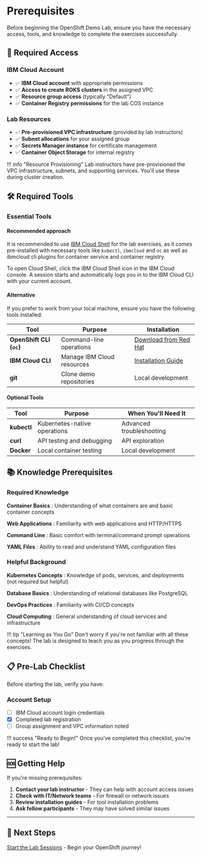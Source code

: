 # Prerequisites

Before beginning the OpenShift Demo Lab, ensure you have the necessary access, tools, and knowledge to complete the exercises successfully.

## 🔐 Required Access

### IBM Cloud Account
- ✅ **IBM Cloud account** with appropriate permissions
- ✅ **Access to create ROKS clusters** in the assigned VPC
- ✅ **Resource group access** (typically "Default")
- ✅ **Container Registry permissions** for the lab COS instance

### Lab Resources
- ✅ **Pre-provisioned VPC infrastructure** (provided by lab instructors)
- ✅ **Subnet allocations** for your assigned group
- ✅ **Secrets Manager instance** for certificate management
- ✅ **Container Object Storage** for internal registry

!!! info "Resource Provisioning"
    Lab instructors have pre-provisioned the VPC infrastructure, subnets, and supporting services. You'll use these during cluster creation.

## 🛠️ Required Tools

### Essential Tools

#### Recommended approach

It is recommended to use [IBM Cloud Shell](https://cloud.ibm.com/docs/cloud-shell?topic=cloud-shell-shell-ui) for the lab exercises, as it comes pre-installed with necessary tools like `kubectl`, `ibmcloud` and `oc` as well as ibmcloud cli plugins for container service and container registry.

To open Cloud Shell, click the IBM Cloud Shell icon in the IBM Cloud console. A session starts and automatically logs you in to the IBM Cloud CLI with your current account.

#### Alternative

If you prefer to work from your local machine, ensure you have the following tools installed:

| Tool | Purpose | Installation |
|------|---------|-------------|
| **OpenShift CLI (`oc`)** | Command-line operations | [Download from Red Hat](https://docs.openshift.com/container-platform/latest/cli_reference/openshift_cli/getting-started-cli.html) |
| **IBM Cloud CLI** | Manage IBM Cloud resources | [Installation Guide](https://cloud.ibm.com/docs/cli?topic=cli-install-ibmcloud-cli) |
| **git** | Clone demo repositories | Local development |

#### Optional Tools

| Tool | Purpose | When You'll Need It |
|------|---------|-------------------|
| **kubectl** | Kubernetes-native operations | Advanced troubleshooting |
| **curl** | API testing and debugging | API exploration |
| **Docker** | Local container testing | Local development |

## 📚 Knowledge Prerequisites

### Required Knowledge

**Container Basics**
: Understanding of what containers are and basic container concepts

**Web Applications**
: Familiarity with web applications and HTTP/HTTPS

**Command Line**
: Basic comfort with terminal/command prompt operations

**YAML Files**
: Ability to read and understand YAML configuration files

### Helpful Background

**Kubernetes Concepts**
: Knowledge of pods, services, and deployments (not required but helpful)

**Database Basics**
: Understanding of relational databases like PostgreSQL

**DevOps Practices**
: Familiarity with CI/CD concepts

**Cloud Computing**
: General understanding of cloud services and infrastructure

!!! tip "Learning as You Go"
    Don't worry if you're not familiar with all these concepts! The lab is designed to teach you as you progress through the exercises.

## 📋 Pre-Lab Checklist

Before starting the lab, verify you have:

### Account Setup

- [ ] IBM Cloud account login credentials
- [x] Completed lab registration
- [ ] Group assignment and VPC information noted

!!! success "Ready to Begin!"
    Once you've completed this checklist, you're ready to start the lab!

## 🆘 Getting Help

If you're missing prerequisites:

1. **Contact your lab instructor** - They can help with account access issues
2. **Check with IT/Network teams** - For firewall or network issues
3. **Review installation guides** - For tool installation problems
4. **Ask fellow participants** - They may have solved similar issues

---

## 🚀 Next Steps

[Start the Lab Sessions](../lab-sessions/overview.md) - Begin your OpenShift journey!
